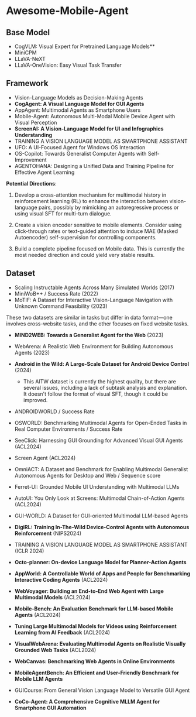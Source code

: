 # Awesome-Mobile-Agent


## Base Model

- CogVLM: Visual Expert for Pretrained Language Models**
- MiniCPM
- LLaVA-NeXT
- LLaVA-OneVision: Easy Visual Task Transfer

## Framework

- Vision-Language Models as Decision-Making Agents
- **CogAgent: A Visual Language Model for GUI Agents**
- AppAgent: Multimodal Agents as Smartphone Users
- Mobile-Agent: Autonomous Multi-Modal Mobile Device Agent with Visual Perception
- **ScreenAI: A Vision-Language Model for UI and Infographics Understanding**
- TRAINING A VISION LANGUAGE MODEL AS SMARTPHONE ASSISTANT
- UFO: A UI-Focused Agent for Windows OS Interaction
- OS-Copilot: Towards Generalist Computer Agents with Self-Improvement
- AGENTOHANA: Designing a Unified Data and Training Pipeline for Effective Agent Learning

**Potential Directions**:

1. Develop a cross-attention mechanism for multimodal history in reinforcement learning (RL) to enhance the interaction between vision-language pairs, possibly by mimicking an autoregressive process or using visual SFT for multi-turn dialogue.
   
2. Create a vision encoder sensitive to mobile elements. Consider using click-through rates or text-guided attention to induce MAE (Masked Autoencoder) self-supervision for controlling components.
   
3. Build a complete pipeline focused on Mobile data. This is currently the most needed direction and could yield very stable results.

## Dataset

- Scaling Instructable Agents Across Many Simulated Worlds (2017)
- MiniWoB++ / Success Rate (2022)
- MoTIF: A Dataset for Interactive Vision-Language Navigation with Unknown Command Feasibility (2023)

These two datasets are similar in tasks but differ in data format—one involves cross-website tasks, and the other focuses on fixed website tasks.

- **MIND2WEB: Towards a Generalist Agent for the Web** (2023)
- WebArena: A Realistic Web Environment for Building Autonomous Agents (2023)
- **Android in the Wild: A Large-Scale Dataset for Android Device Control** (2024)

  - This AITW dataset is currently the highest quality, but there are several issues, including a lack of subtask analysis and explanation. It doesn't follow the format of visual SFT, though it could be improved.

- ANDROIDWORLD / Success Rate
- OSWORLD: Benchmarking Multimodal Agents for Open-Ended Tasks in Real Computer Environments / Success Rate
- SeeClick: Harnessing GUI Grounding for Advanced Visual GUI Agents (ACL2024)
- Screen Agent (ACL2024)
- OmniACT: A Dataset and Benchmark for Enabling Multimodal Generalist Autonomous Agents for Desktop and Web / Sequence score
- Ferret-UI: Grounded Mobile UI Understanding with Multimodal LLMs
- AutoUI: You Only Look at Screens: Multimodal Chain-of-Action Agents (ACL2024)
- GUI-WORLD: A Dataset for GUI-oriented Multimodal LLM-based Agents
- **DigiRL: Training In-The-Wild Device-Control Agents with Autonomous Reinforcement** (NIPS2024)
- TRAINING A VISION LANGUAGE MODEL AS SMARTPHONE ASSISTANT (ICLR 2024)
- **Octo-planner: On-device Language Model for Planner-Action Agents**
- **AppWorld: A Controllable World of Apps and People for Benchmarking Interactive Coding Agents** (ACL2024)
- **WebVoyager: Building an End-to-End Web Agent with Large Multimodal Models** (ACL2024)
- **Mobile-Bench: An Evaluation Benchmark for LLM-based Mobile Agents** (ACL2024)
- **Tuning Large Multimodal Models for Videos using Reinforcement Learning from AI Feedback** (ACL2024)
- **VisualWebArena: Evaluating Multimodal Agents on Realistic Visually Grounded Web Tasks** (ACL2024)
- **WebCanvas: Benchmarking Web Agents in Online Environments**
- **MobileAgentBench: An Efficient and User-Friendly Benchmark for Mobile LLM Agents**
- GUICourse: From General Vision Language Model to Versatile GUI Agent
- **CoCo-Agent: A Comprehensive Cognitive MLLM Agent for Smartphone GUI Automation**
